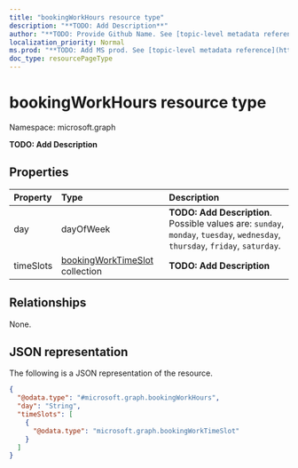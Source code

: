 ```yaml
---
title: "bookingWorkHours resource type"
description: "**TODO: Add Description**"
author: "**TODO: Provide Github Name. See [topic-level metadata reference](https://msgo.azurewebsites.net/add/document/guidelines/metadata.html#topic-level-metadata)**"
localization_priority: Normal
ms.prod: "**TODO: Add MS prod. See [topic-level metadata reference](https://msgo.azurewebsites.net/add/document/guidelines/metadata.html#topic-level-metadata)**"
doc_type: resourcePageType
---
```


# bookingWorkHours resource type

Namespace: microsoft.graph

**TODO: Add Description**

## Properties
|Property|Type|Description|
|:---|:---|:---|
|day|dayOfWeek|**TODO: Add Description**. Possible values are: `sunday`, `monday`, `tuesday`, `wednesday`, `thursday`, `friday`, `saturday`.|
|timeSlots|[bookingWorkTimeSlot](../resources/bookingworktimeslot.md) collection|**TODO: Add Description**|

## Relationships
None.

## JSON representation
The following is a JSON representation of the resource.
<!-- {
  "blockType": "resource",
  "@odata.type": "microsoft.graph.bookingWorkHours"
}
-->
``` json
{
  "@odata.type": "#microsoft.graph.bookingWorkHours",
  "day": "String",
  "timeSlots": [
    {
      "@odata.type": "microsoft.graph.bookingWorkTimeSlot"
    }
  ]
}
```

